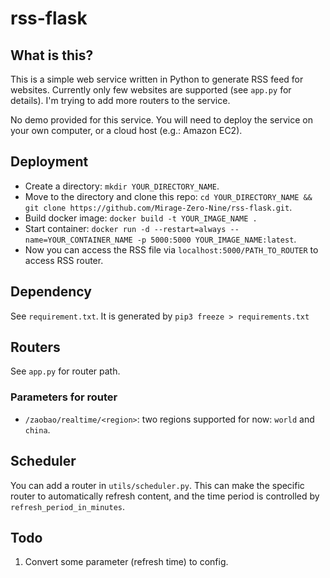 # rss-flask

## What is this?

This is a simple web service written in Python to generate RSS feed for websites. Currently only few websites are supported (see `app.py` for details). I'm trying to add more routers to the service. 

No demo provided for this service. You will need to deploy the service on your own computer, or a cloud host (e.g.: Amazon EC2).

## Deployment

- Create a directory: `mkdir YOUR_DIRECTORY_NAME`.
- Move to the directory and clone this repo: `cd YOUR_DIRECTORY_NAME && git clone https://github.com/Mirage-Zero-Nine/rss-flask.git`.
- Build docker image: `docker build -t YOUR_IMAGE_NAME .`
- Start container: `docker run -d --restart=always --name=YOUR_CONTAINER_NAME -p 5000:5000 YOUR_IMAGE_NAME:latest`.
- Now you can access the RSS file via `localhost:5000/PATH_TO_ROUTER` to access RSS router.

## Dependency

See `requirement.txt`. It is generated by `pip3 freeze > requirements.txt`

## Routers

See `app.py` for router path.

### Parameters for router
- `/zaobao/realtime/<region>`: two regions supported for now: `world` and `china`.

## Scheduler

You can add a router in `utils/scheduler.py`. This can make the specific router to automatically refresh content, and the time period is controlled by `refresh_period_in_minutes`.

## Todo

1. Convert some parameter (refresh time) to config.
